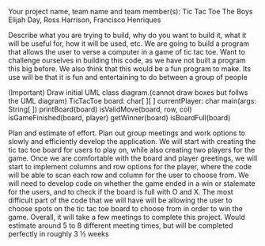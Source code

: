 Your project name, team name and team member(s): Tic Tac Toe The Boys Elijah Day, Ross Harrison, Francisco Henriques

Describe what you are trying to build, why do you want to build it, what it will be useful for, how it will be used, etc. We are going to build a program that allows the user to verse a computer in a game of tic tac toe. Want to challenge ourselves in building this code, as we have not built a program this big before. We also think that this would be a fun program to make. Its use will be that it is fun and entertaining to do between a group of people

(Important) Draw initial UML class diagram.(cannot draw boxes but follws the UML diagram) TicTacToe board: char[ ][ ] currentPlayer: char main(args: String[ ]) printBoard(board) isValidMove(board, row, col) isGameFinished(board, player) getWinner(board) isBoardFull(board)

Plan and estimate of effort. Plan out group meetings and work options to slowly and efficiently develop the application. We will start with creating the tic tac toe board for users to play on, while also creating two players for the game. Once we are comfortable with the board and player greetings, we will start to implement columns and row options for the player, where the code will be able to scan each row and column for the user to choose from. We will need to develop code on whether the game ended in a win or stalemate for the users, and to check if the board is full with O and X. The most difficult part of the code that we will have will be allowing the user to choose spots on the tic tac toe board to choose from in order to win the game. Overall, it will take a few meetings to complete this project. Would estimate around 5 to 8 different meeting times, but will be completed perfectly in roughly 3 ½ weeks
